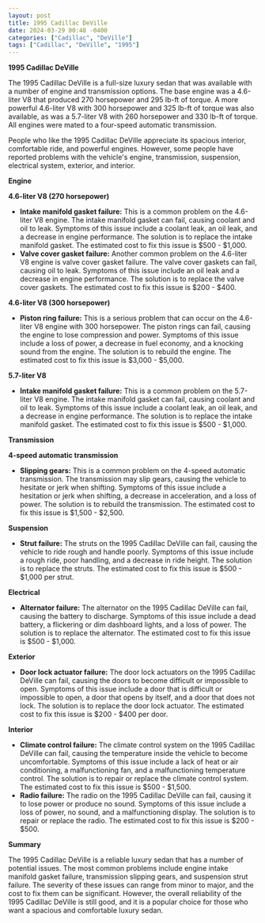 ```yaml
---
layout: post
title: 1995 Cadillac DeVille
date: 2024-03-29 00:48 -0400
categories: ["Cadillac", "DeVille"]
tags: ["Cadillac", "DeVille", "1995"]
---
```

**1995 Cadillac DeVille**

The 1995 Cadillac DeVille is a full-size luxury sedan that was available with a number of engine and transmission options. The base engine was a 4.6-liter V8 that produced 270 horsepower and 295 lb-ft of torque. A more powerful 4.6-liter V8 with 300 horsepower and 325 lb-ft of torque was also available, as was a 5.7-liter V8 with 260 horsepower and 330 lb-ft of torque. All engines were mated to a four-speed automatic transmission.

People who like the 1995 Cadillac DeVille appreciate its spacious interior, comfortable ride, and powerful engines. However, some people have reported problems with the vehicle's engine, transmission, suspension, electrical system, exterior, and interior.

**Engine**

**4.6-liter V8 (270 horsepower)**
* **Intake manifold gasket failure:** This is a common problem on the 4.6-liter V8 engine. The intake manifold gasket can fail, causing coolant and oil to leak. Symptoms of this issue include a coolant leak, an oil leak, and a decrease in engine performance. The solution is to replace the intake manifold gasket. The estimated cost to fix this issue is $500 - $1,000.
* **Valve cover gasket failure:** Another common problem on the 4.6-liter V8 engine is valve cover gasket failure. The valve cover gaskets can fail, causing oil to leak. Symptoms of this issue include an oil leak and a decrease in engine performance. The solution is to replace the valve cover gaskets. The estimated cost to fix this issue is $200 - $400.

**4.6-liter V8 (300 horsepower)**
* **Piston ring failure:** This is a serious problem that can occur on the 4.6-liter V8 engine with 300 horsepower. The piston rings can fail, causing the engine to lose compression and power. Symptoms of this issue include a loss of power, a decrease in fuel economy, and a knocking sound from the engine. The solution is to rebuild the engine. The estimated cost to fix this issue is $3,000 - $5,000.

**5.7-liter V8**
* **Intake manifold gasket failure:** This is a common problem on the 5.7-liter V8 engine. The intake manifold gasket can fail, causing coolant and oil to leak. Symptoms of this issue include a coolant leak, an oil leak, and a decrease in engine performance. The solution is to replace the intake manifold gasket. The estimated cost to fix this issue is $500 - $1,000.

**Transmission**

**4-speed automatic transmission**
* **Slipping gears:** This is a common problem on the 4-speed automatic transmission. The transmission may slip gears, causing the vehicle to hesitate or jerk when shifting. Symptoms of this issue include a hesitation or jerk when shifting, a decrease in acceleration, and a loss of power. The solution is to rebuild the transmission. The estimated cost to fix this issue is $1,500 - $2,500.

**Suspension**

* **Strut failure:** The struts on the 1995 Cadillac DeVille can fail, causing the vehicle to ride rough and handle poorly. Symptoms of this issue include a rough ride, poor handling, and a decrease in ride height. The solution is to replace the struts. The estimated cost to fix this issue is $500 - $1,000 per strut.

**Electrical**

* **Alternator failure:** The alternator on the 1995 Cadillac DeVille can fail, causing the battery to discharge. Symptoms of this issue include a dead battery, a flickering or dim dashboard lights, and a loss of power. The solution is to replace the alternator. The estimated cost to fix this issue is $500 - $1,000.

**Exterior**

* **Door lock actuator failure:** The door lock actuators on the 1995 Cadillac DeVille can fail, causing the doors to become difficult or impossible to open. Symptoms of this issue include a door that is difficult or impossible to open, a door that opens by itself, and a door that does not lock. The solution is to replace the door lock actuator. The estimated cost to fix this issue is $200 - $400 per door.

**Interior**

* **Climate control failure:** The climate control system on the 1995 Cadillac DeVille can fail, causing the temperature inside the vehicle to become uncomfortable. Symptoms of this issue include a lack of heat or air conditioning, a malfunctioning fan, and a malfunctioning temperature control. The solution is to repair or replace the climate control system. The estimated cost to fix this issue is $500 - $1,500.
* **Radio failure:** The radio on the 1995 Cadillac DeVille can fail, causing it to lose power or produce no sound. Symptoms of this issue include a loss of power, no sound, and a malfunctioning display. The solution is to repair or replace the radio. The estimated cost to fix this issue is $200 - $500.

**Summary**

The 1995 Cadillac DeVille is a reliable luxury sedan that has a number of potential issues. The most common problems include engine intake manifold gasket failure, transmission slipping gears, and suspension strut failure. The severity of these issues can range from minor to major, and the cost to fix them can be significant. However, the overall reliability of the 1995 Cadillac DeVille is still good, and it is a popular choice for those who want a spacious and comfortable luxury sedan.
